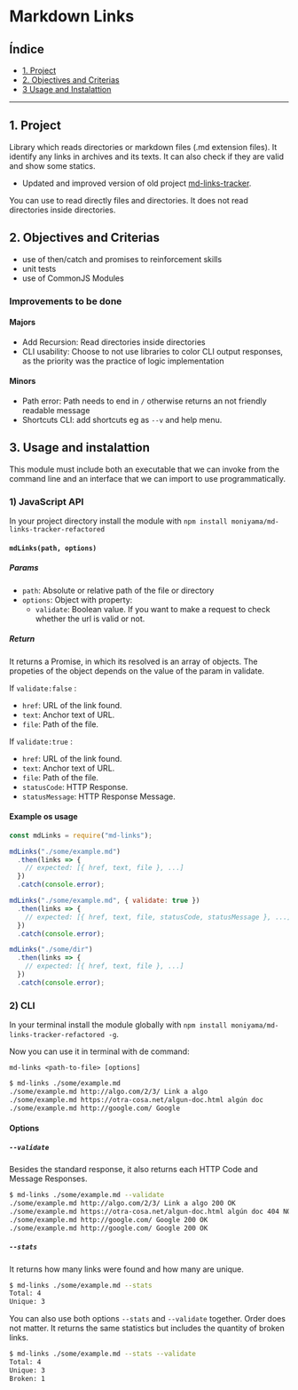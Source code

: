 # Markdown Links

## Índice

* [1. Project](#1-project)
* [2. Objectives and Criterias](#2-objectives-and-criterias)
* [3 Usage and Instalattion](#3-usage-and-instalattion)

***

## 1. Project

Library which reads directories or markdown files (.md extension files). 
It identify any links in archives and its texts. It can also check if they are valid and show some statics.

- Updated and improved version of old project [md-links-tracker](https://github.com/moniyama/md-links-tracker).

You can use to read directly files and directories. 
It does not read directories inside directories.

## 2. Objectives and Criterias

* use of then/catch and promises to reinforcement skills
* unit tests
* use of CommonJS Modules

### Improvements to be done

#### Majors
* Add Recursion: Read directories inside directories
* CLI usability: Choose to not use libraries to color CLI output responses, as the priority was the practice of logic implementation

#### Minors
* Path error: Path needs to end in `/` otherwise returns an not friendly readable message
* Shortcuts CLI: add shortcuts eg as `--v` and help menu. 

## 3. Usage and instalattion

This module must include both an executable that we can invoke from the command line 
and an interface that we can import to use programmatically.

### 1) JavaScript API

In your project directory install the module with `npm install moniyama/md-links-tracker-refactored`

#### `mdLinks(path, options)`

##### Params

* `path`: Absolute or relative path of the file or directory
* `options`: Object with property:
  - `validate`: Boolean value. If you want to make a request to check whether the url is valid or not.

##### Return

It returns a Promise, in which its resolved is an array of objects. 
The propeties of the object depends on the value of the param in validate.

If `validate:false` :

* `href`: URL of the link found.
* `text`: Anchor text of URL.
* `file`: Path of the file.

If `validate:true` :

* `href`: URL of the link found.
* `text`: Anchor text of URL.
* `file`: Path of the file.
* `statusCode`: HTTP Response.
* `statusMessage`: HTTP Response Message.

#### Example os usage

```js
const mdLinks = require("md-links");

mdLinks("./some/example.md")
  .then(links => {
    // expected: [{ href, text, file }, ...]
  })
  .catch(console.error);

mdLinks("./some/example.md", { validate: true })
  .then(links => {
    // expected: [{ href, text, file, statusCode, statusMessage }, ...]
  })
  .catch(console.error);

mdLinks("./some/dir")
  .then(links => {
    // expected: [{ href, text, file }, ...]
  })
  .catch(console.error);
```

### 2) CLI

In your terminal install the module globally with `npm install moniyama/md-links-tracker-refactored -g`.

Now you can use it in terminal with de command:

`md-links <path-to-file> [options]`

```sh
$ md-links ./some/example.md
./some/example.md http://algo.com/2/3/ Link a algo
./some/example.md https://otra-cosa.net/algun-doc.html algún doc
./some/example.md http://google.com/ Google
```

#### Options

##### `--validate`

Besides the standard response, it also returns each HTTP Code and Message Responses.

```sh
$ md-links ./some/example.md --validate
./some/example.md http://algo.com/2/3/ Link a algo 200 OK
./some/example.md https://otra-cosa.net/algun-doc.html algún doc 404 NOT FOUND
./some/example.md http://google.com/ Google 200 OK
./some/example.md http://google.com/ Google 200 OK
```

##### `--stats`

It returns how many links were found and how many are unique.

```sh
$ md-links ./some/example.md --stats
Total: 4
Unique: 3
```

You can also use both options `--stats` and `--validate` together. Order does not matter.
It returns the same statistics but includes the quantity of broken links.

```sh
$ md-links ./some/example.md --stats --validate
Total: 4
Unique: 3
Broken: 1
```
